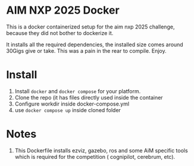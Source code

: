 # AIM NXP 2025 Docker
This is a docker containerized setup for the aim nxp 2025 challenge, because they did not bother to dockerize it.

It installs all the required dependencies, the installed size comes around 30Gigs give or take.
This was a pain in the rear to compile.
Enjoy.

# Install
1) Install `docker` and `docker compose` for your platform.
2) Clone the repo (it has files directly used inside the container
3) Configure workdir inside docker-compose.yml
4) use `docker compose up` inside cloned folder

# Notes
1) This Dockerfile installs ezviz, gazebo, ros and some AiM specific tools which is required for the competition ( cognipilot, cerebrum, etc).
